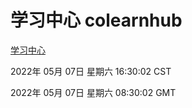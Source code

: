 # 学习中心 colearnhub
[学习中心](http://59.174.24.229:56308/colearnhub/)

2022年 05月 07日 星期六 16:30:02 CST

2022年 05月 07日 星期六 08:30:02 GMT
